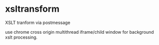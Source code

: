 # xsltransform
XSLT tranform via postmessage

use chrome cross origin multithread iframe/child window for background xslt processing. 

